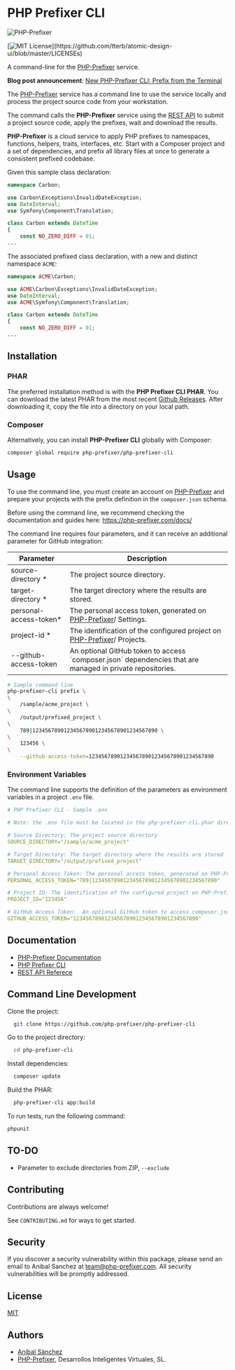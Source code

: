 # PHP Prefixer CLI

![PHP-Prefixer](https://php-prefixer.com/images/logo/php-prefixer-144x144.png)

[![MIT License](https://img.shields.io/apm/l/atomic-design-ui.svg?)](https://github.com/tterb/atomic-design-ui/blob/master/LICENSEs)

A command-line for the [PHP-Prefixer](https://php-prefixer.com) service.

**Blog post announcement**: [New PHP-Prefixer CLI: Prefix from the Terminal](https://blog.php-prefixer.com/2021/06/12/new-php-prefixer-cli-prefix-from-the-terminal/)

The [PHP-Prefixer](https://php-prefixer.com) service has a command line to use the service locally and process the project source code from your workstation.

The command calls the **PHP-Prefixer** service using the [REST API](https://php-prefixer.com/docs/rest-api-reference/) to submit a project source code, apply the prefixes, wait and download the results.

**PHP-Prefixer** is a cloud service to apply PHP prefixes to namespaces, functions, helpers, traits, interfaces, etc. Start with a Composer project and a set of dependencies, and prefix all library files at once to generate a consistent prefixed codebase.

Given this sample class declaration:

```php
namespace Carbon;

use Carbon\Exceptions\InvalidDateException;
use DateInterval;
use Symfony\Component\Translation;

class Carbon extends DateTime
{
    const NO_ZERO_DIFF = 01;
...
```

The associated prefixed class declaration, with a new and distinct namespace `ACME`:

```php
namespace ACME\Carbon;

use ACME\Carbon\Exceptions\InvalidDateException;
use DateInterval;
use ACME\Symfony\Component\Translation;

class Carbon extends DateTime
{
    const NO_ZERO_DIFF = 01;
...
```

## Installation

### PHAR

The preferred installation method is with the **PHP Prefixer CLI PHAR**. You can download the latest PHAR from the most recent [Github Releases](https://github.com/PHP-Prefixer/php-prefixer-cli/releases). After downloading it, copy the file into a directory on your local path.

### Composer

Alternatively, you can install **PHP-Prefixer CLI** globally with Composer:

```sh
composer global require php-prefixer/php-prefixer-cli
```

## Usage

To use the command line, you must create an account on [PHP-Prefixer](https://php-prefixer.com/) and prepare your projects with the prefix definition in the `composer.json` schema.

Before using the command line, we recommend checking the documentation and guides here: <https://php-prefixer.com/docs/>

The command line requires four parameters, and it can receive an additional parameter for GitHub integration:

Parameter | Description
---------|----------
source-directory * | The project source directory.
target-directory *| The target directory where the results are stored.
personal-access-token* | The personal access token, generated on [PHP-Prefixer](https://php-prefixer.com/)/ Settings.
project-id * | The identification of the configured project on [PHP-Prefixer](https://php-prefixer.com/)/ Projects.
--github-access-token | An optional GitHub token to access ´composer.json´ dependencies that are managed in private repositories.

```bash
# Sample command line
php-prefixer-cli prefix \
\
    /sample/acme_project \
\
    /output/prefixed_project \
\
    789|1234567890123456789012345678901234567890 \
\
    123456 \
\
    --github-access-token=1234567890123456789012345678901234567890
```

### Environment Variables

The command line supports the definition of the parameters as environment variables in a project `.env` file.

```yml
# PHP Prefixer CLI - Sample .env

# Note: the .env file must be located in the php-prefixer-cli.phar directory

# Source Directory: The project source directory
SOURCE_DIRECTORY="/sample/acme_project"

# Target Directory: The target directory where the results are stored
TARGET_DIRECTORY="/output/prefixed_project"

# Personal Access Token: The personal access token, generated on PHP-Prefixer/ Settings.
PERSONAL_ACCESS_TOKEN="789|1234567890123456789012345678901234567890"

# Project ID: The identification of the configured project on PHP-Prefixer/ Projects.
PROJECT_ID="123456"

# GitHub Access Token:  An optional GitHub token to access composer.json dependencies that are managed in private repositories.
GITHUB_ACCESS_TOKEN="1234567890123456789012345678901234567890"
```

## Documentation

- [PHP-Prefixer Documentation](https://php-prefixer.com/docs)
- [PHP Prefixer CLI](https://php-prefixer.com/docs/command-line)
- [REST API Referece](https://php-prefixer.com/docs/rest-api-reference/)

## Command Line Development

Clone the project:

```bash
  git clone https://github.com/php-prefixer/php-prefixer-cli
```

Go to the project directory:

```bash
  cd php-prefixer-cli
```

Install dependencies:

```bash
  composer update
```

Build the PHAR:

```bash
  php-prefixer-cli app:build
```

To run tests, run the following command:

```bash
phpunit
```

## TO-DO

- Parameter to exclude directories from ZIP, `--exclude`

## Contributing

Contributions are always welcome!

See `CONTRIBUTING.md` for ways to get started.

## Security

If you discover a security vulnerability within this package, please send an email to Anibal Sanchez at team@php-prefixer.com. All security vulnerabilities will be promptly addressed.

## License

[MIT](https://choosealicense.com/licenses/mit/)

## Authors

- [Aníbal Sánchez](https://www.twitter.com/anibal_sanchez)
- [PHP-Prefixer](https://php-prefixer.com/), Desarrollos Inteligentes Virtuales, SL.
